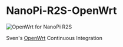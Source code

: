 # NanoPi-R2S-OpenWrt
![OpenWrt for NanoPi R2S](https://github.com/shensven/NanoPi-R2S-OpenWrt/workflows/OpenWrt%20for%20NanoPi%20R2S/badge.svg?branch=master)

 Sven's [OpenWrt](https://github.com/coolsnowwolf/lede) Continuous Integration

